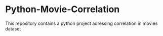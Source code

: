 # Python-Movie-Correlation
This repository  contains  a python project adressing correlation in movies dataset
